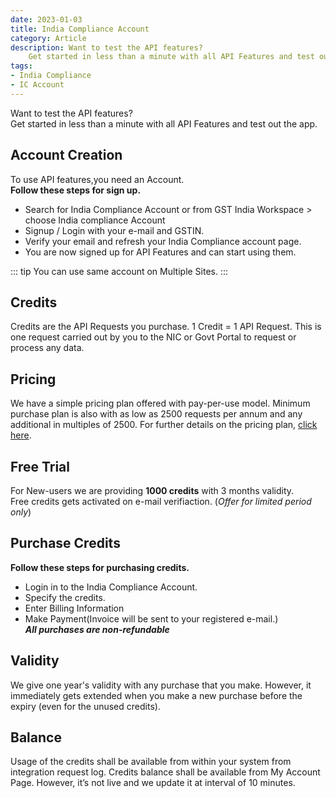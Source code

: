 ```yaml
---
date: 2023-01-03
title: India Compliance Account
category: Article
description: Want to test the API features?  
    Get started in less than a minute with all API Features and test out the app.
tags:
- India Compliance
- IC Account    
---
```

<PostDetail>


Want to test the API features?  
Get started in less than a minute with all API Features and test out the app.

## Account Creation
To use API features,you need an Account.  
**Follow these steps for sign up.**

- Search for India Compliance Account or from GST India Workspace > choose India compliance Account
- Signup / Login with your e-mail and GSTIN. 
- Verify your email and refresh your India Compliance account page.
- You are now signed up for API Features and can start using them.

::: tip
You can use same account on Multiple Sites.
:::

## Credits
Credits are the API Requests you purchase. 1 Credit = 1 API Request. This is one request carried out by you to the NIC or Govt Portal to request or process any data.


## Pricing
We have a simple pricing plan offered with pay-per-use model. Minimum purchase plan is also with as low as 2500 requests per annum and any additional in multiples of 2500. For further details on the pricing plan, [click here](mailto:info@resilient.tech).

## Free Trial
For New-users we are providing **1000 credits** with 3 months validity.  
Free credits gets activated on e-mail verifiaction.
(*Offer for limited period only*)

## Purchase Credits
**Follow these steps for purchasing credits.**
- Login in to the India Compliance Account.
- Specify the credits.
- Enter Billing Information 
- Make Payment(Invoice will be sent to your registered e-mail.)  
***All purchases are non-refundable***

## Validity
We give one year's validity with any purchase that you make. However, it immediately gets extended when you make a new purchase before the expiry (even for the unused credits).

## Balance
Usage of the credits shall be available from within your system from integration request log.
Credits balance shall be available from My Account Page. However, it’s not live and we update it at interval of 10 minutes.


</PostDetail>
